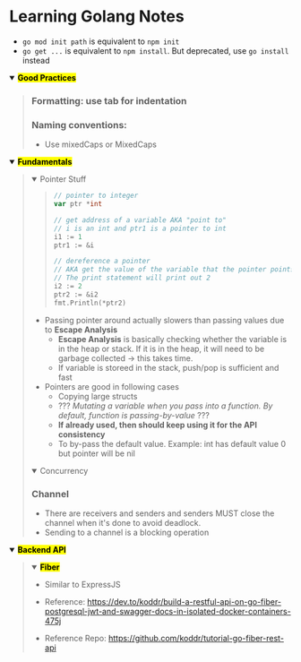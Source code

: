# Learning Golang Notes
- `go mod init path` is equivalent to `npm init`
- `go get ...` is equivalent to `npm install`. But deprecated, use `go install` instead
<details open>
    <summary><b><mark>Good Practices</b></mark></summary>
        <blockquote>

### Formatting: use tab for indentation
### Naming conventions:
- Use mixedCaps or MixedCaps
        <blockquote>
</details>  

<details open>
    <summary><b><mark>Fundamentals</mark></b></summary>
        <blockquote>

<details open>
        <summary>Pointer Stuff</summary>
            <blockquote>

```go
// pointer to integer
var ptr *int 

// get address of a variable AKA "point to"
// i is an int and ptr1 is a pointer to int
i1 := 1
ptr1 := &i 

// dereference a pointer 
// AKA get the value of the variable that the pointer points to
// The print statement will print out 2
i2 := 2
ptr2 := &i2
fmt.Println(*ptr2) 
```
</blockquote>

- Passing pointer around actually slowers than passing values due to **Escape Analysis**
    - **Escape Analysis** is basically checking whether the variable is in the heap or stack. If it is in the heap, it will need to be garbage collected -> this takes time. 
    - If variable is storeed in the stack, push/pop is sufficient and fast
- Pointers are good in following cases
    - Copying large structs
    - ??? *Mutating a variable when you pass into a function. By default, function is passing-by-value* ???
    - **If already used, then should keep using it for the API consistency**
    - To by-pass the default value. Example: int has default value 0 but pointer will be nil

</details>


<details open>
        <summary>Concurrency</summary>

### Channel
- There are receivers and senders and senders MUST close the channel when it's done to avoid deadlock.
- Sending to a channel is a blocking operation
</details>
        <blockquote>
</details> 

<details open>
    <summary><b><mark>Backend API</b></mark></summary>
      <blockquote>
        <details open>
        <summary><b><mark>Fiber</b></mark></summary>
          
- Similar to ExpressJS
- Reference: https://dev.to/koddr/build-a-restful-api-on-go-fiber-postgresql-jwt-and-swagger-docs-in-isolated-docker-containers-475j
- Reference Repo: https://github.com/koddr/tutorial-go-fiber-rest-api
        
    </details>
</blockquote>
</details>  
